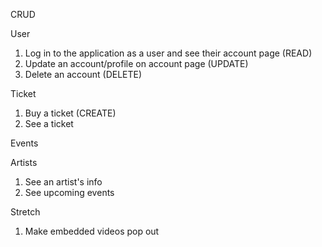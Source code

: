 CRUD 

User
1. Log in to the application as a user and see their account page (READ)
2. Update an account/profile on account page (UPDATE)
3. Delete an account (DELETE) 
<!-- 4. Create a user (CREATE) -->

Ticket
1. Buy a ticket (CREATE)
2. See a ticket 

Events
<!-- 1. See all events -- Done  -->
<!-- 2. Search for events  -->

Artists
1. See an artist's info
2. See upcoming events 



Stretch
1. Make embedded videos pop out 